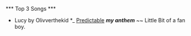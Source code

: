 *** Top 3 Songs ***
* Lucy by Olivverthekid 
*_ [Predictable](https://olivverthekid.bandcamp.com/track/predictable-b-side-demo-ft-tripper)
***my anthem***
~~ Little Bit of a fan boy. 
